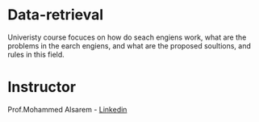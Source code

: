 # Data-retrieval
Univeristy course focuces on how do seach engiens work, what are the problems in the earch engiens, and what are the proposed soultions, and rules in this field.

# Instructor
Prof.Mohammed Alsarem -  <a href="https://www.linkedin.com/in/mohammed-al-sarem/">Linkedin</a>
